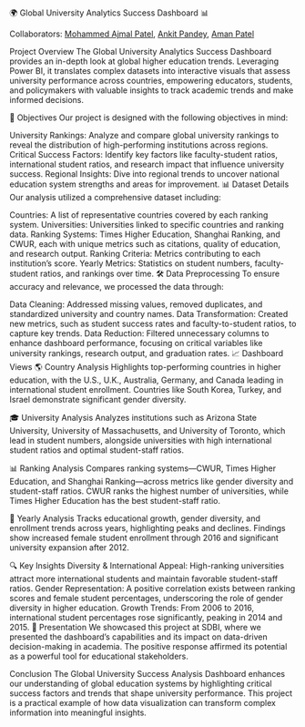 🌍 Global University Analytics Success Dashboard 📊

Collaborators: [Mohammed Ajmal Patel](https://github.com/AjmalPatel.16), [Ankit Pandey](https://github.com/ankit24067), [Aman Patel](https://github.com/)

Project Overview
The Global University Analytics Success Dashboard provides an in-depth look at global higher education trends. Leveraging Power BI, it translates complex datasets into interactive visuals that assess university performance across countries, empowering educators, students, and policymakers with valuable insights to track academic trends and make informed decisions.

🎯 Objectives
Our project is designed with the following objectives in mind:

University Rankings: Analyze and compare global university rankings to reveal the distribution of high-performing institutions across regions.
Critical Success Factors: Identify key factors like faculty-student ratios, international student ratios, and research impact that influence university success.
Regional Insights: Dive into regional trends to uncover national education system strengths and areas for improvement.
📊 Dataset Details
Our analysis utilized a comprehensive dataset including:

Countries: A list of representative countries covered by each ranking system.
Universities: Universities linked to specific countries and ranking data.
Ranking Systems: Times Higher Education, Shanghai Ranking, and CWUR, each with unique metrics such as citations, quality of education, and research output.
Ranking Criteria: Metrics contributing to each institution’s score.
Yearly Metrics: Statistics on student numbers, faculty-student ratios, and rankings over time.
🛠️ Data Preprocessing
To ensure accuracy and relevance, we processed the data through:

Data Cleaning: Addressed missing values, removed duplicates, and standardized university and country names.
Data Transformation: Created new metrics, such as student success rates and faculty-to-student ratios, to capture key trends.
Data Reduction: Filtered unnecessary columns to enhance dashboard performance, focusing on critical variables like university rankings, research output, and graduation rates.
📈 Dashboard Views
🌎 Country Analysis
Highlights top-performing countries in higher education, with the U.S., U.K., Australia, Germany, and Canada leading in international student enrollment. Countries like South Korea, Turkey, and Israel demonstrate significant gender diversity.

🎓 University Analysis
Analyzes institutions such as Arizona State University, University of Massachusetts, and University of Toronto, which lead in student numbers, alongside universities with high international student ratios and optimal student-staff ratios.

📊 Ranking Analysis
Compares ranking systems—CWUR, Times Higher Education, and Shanghai Ranking—across metrics like gender diversity and student-staff ratios. CWUR ranks the highest number of universities, while Times Higher Education has the best student-staff ratio.

📆 Yearly Analysis
Tracks educational growth, gender diversity, and enrollment trends across years, highlighting peaks and declines. Findings show increased female student enrollment through 2016 and significant university expansion after 2012.

🔍 Key Insights
Diversity & International Appeal: High-ranking universities attract more international students and maintain favorable student-staff ratios.
Gender Representation: A positive correlation exists between ranking scores and female student percentages, underscoring the role of gender diversity in higher education.
Growth Trends: From 2006 to 2016, international student percentages rose significantly, peaking in 2014 and 2015.
🎤 Presentation
We showcased this project at SDBI, where we presented the dashboard’s capabilities and its impact on data-driven decision-making in academia. The positive response affirmed its potential as a powerful tool for educational stakeholders.

Conclusion
The Global University Success Analysis Dashboard enhances our understanding of global education systems by highlighting critical success factors and trends that shape university performance. This project is a practical example of how data visualization can transform complex information into meaningful insights.
